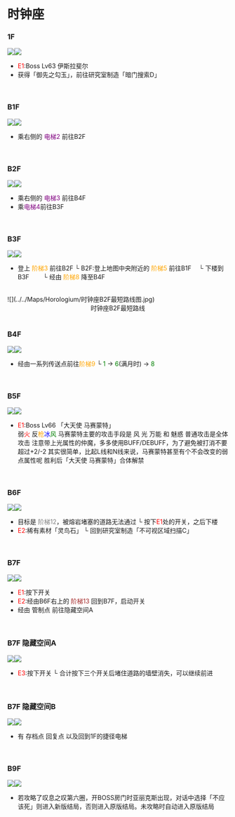 # 时钟座<br>
### 1F<br>
![](../../Maps/地图图示.jpg)![](../../Maps/Horologium/时钟座1F.jpg)<br>
- <font color = "red">E1</font>:Boss Lv63 伊斯拉斐尔
- 获得「御先之勾玉」，前往研究室制造「暗门搜索D」

<br>

### B1F<br>
![](../../Maps/地图图示.jpg)![](../../Maps/Horologium/时钟座B1F.jpg)<br>
- 乘右侧的 <font color = "purple">电梯2</font> 前往B2F

<br>

### B2F<br>
![](../../Maps/地图图示.jpg)![](../../Maps/Horologium/时钟座B2F.jpg)<br>
- 乘右侧的 <font color = "purple">电梯3</font> 前往B4F
- 乘<font color = "purple">电梯4</font>前往B3F

<br>

### B3F<br>
![](../../Maps/地图图示.jpg)![](../../Maps/Horologium/时钟座B3F.jpg)<br>
- 登上 <font color = "orange">阶梯3</font> 前往B2F
  └ B2F:登上地图中央附近的 <font color = "orange">阶梯5</font> 前往B1F
  &emsp;└ 下楼到B3F
  &emsp;&emsp;└ 经由 <font color = "orange">阶梯8</font> 降至B4F
<br>
![](../../Maps/Horologium/时钟座B2F最短路线图.jpg)<center>时钟座B2F最短路线</center>

<br>

### B4F<br>
![](../../Maps/地图图示.jpg)![](../../Maps/Horologium/时钟座B4F.jpg)<br>
- 经由一系列传送点前往<font color = "orange">阶梯9</font>
  └ <font color = "green">1</font> -> <font color = "green">6</font>(满月时) -> <font color = "green">8</font>

<br>

### B5F <br>
![](../../Maps/地图图示.jpg)![](../../Maps/Horologium/时钟座B5F.jpg)<br>
- <font color = "red">E1</font>:Boss Lv66 「大天使 马赛蒙特」   
  弱<font color = "red">火</font> 反<font color = "orange">枪</font><font color = "blue">冰</font><font color = "green">风</font>
  马赛蒙特主要的攻击手段是 风 光 万能 和 魅惑
  普通攻击是全体攻击
  注意带上光属性的仲魔，多多使用BUFF/DEBUFF，为了避免被打消不要超过+2/-2
  其实很简单，比起L线和N线来说，马赛蒙特甚至有个不会改变的弱点属性呢
  胜利后「大天使 马赛蒙特」合体解禁

<br>

### B6F <br>
![](../../Maps/地图图示.jpg)![](../../Maps/Horologium/时钟座B6F.jpg)<br>
- 目标是 <font color = "gray">阶梯12</font>，被熔岩堵塞的道路无法通过
  └ 按下<font color = "red">E1</font>处的开关，之后下楼
- <font color = "red">E2</font>:稀有素材「灵鸟石」
  └ 回到研究室制造「不可视区域扫描C」

<br>

### B7F<br>
![](../../Maps/地图图示.jpg)![](../../Maps/Horologium/时钟座B7F.jpg)<br>
- <font color = "red">E1</font>:按下开关
- <font color = "red">E2</font>:经由B6F右上的 <font color = "brown">阶梯13</font> 回到B7F，启动开关
- 经由 管制点 前往隐藏空间A

<br>

### B7F 隐藏空间A <br>
![](../../Maps/地图图示.jpg)![](../../Maps/Horologium/时钟座B7F隐藏空间A.jpg)<br>
- <font color = "red">E3</font>:按下开关
  └ 合计按下三个开关后堵住道路的墙壁消失，可以继续前进

<br>

### B7F 隐藏空间B<br>
![](../../Maps/地图图示.jpg)![](../../Maps/Horologium/时钟座B7F隐藏空间B.jpg)<br>
- 有 存档点 回复点 以及回到1F的捷径电梯

<br>

### B9F<br>
![](../../Maps/地图图示.jpg)![](../../Maps/Horologium/时钟座B9F.jpg)<br>
- 若攻略了叹息之叹第六圈，开BOSS房门时亚丽克斯出现，对话中选择「不应该死」则进入新版结局，否则进入原版结局。未攻略时自动进入原版结局
  